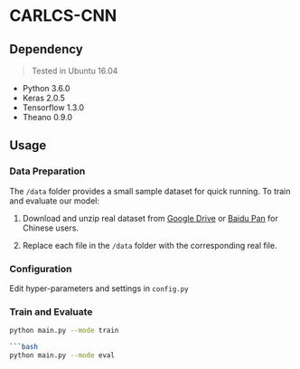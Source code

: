 # CARLCS-CNN

## Dependency
> Tested in Ubuntu 16.04
* Python 3.6.0
* Keras 2.0.5
* Tensorflow 1.3.0
* Theano 0.9.0


## Usage

   ### Data Preparation
  The `/data` folder provides a small sample dataset for quick running. 
  To train and evaluate our model:
  
  1) Download and unzip real dataset from [Google Drive](https://drive.google.com/drive/folders/1GZYLT_lzhlVczXjD6dgwVUvDDPHMB6L7?usp=sharing) or [Baidu Pan](https://pan.baidu.com/s/1U_MtFXqq0C-Qh8WUFAWGvg) for Chinese users.
  
  2) Replace each file in the `/data` folder with the corresponding real file. 
  
   ### Configuration
   
   Edit hyper-parameters and settings in `config.py`
   
   ### Train and Evaluate
   
   ```bash
   python main.py --mode train
   
   ```bash
   python main.py --mode eval
